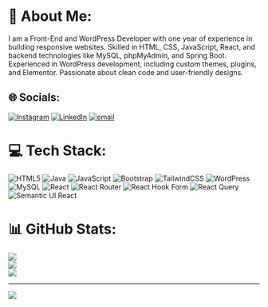 # 💫 About Me:
I am a Front-End and WordPress Developer with one year of experience in building responsive websites. Skilled in HTML, CSS, JavaScript, React, and backend technologies like MySQL, phpMyAdmin, and Spring Boot. Experienced in WordPress development, including custom themes, plugins, and Elementor. Passionate about clean code and user-friendly designs.


## 🌐 Socials:
[![Instagram](https://img.shields.io/badge/Instagram-%23E4405F.svg?logo=Instagram&logoColor=white)](https://instagram.com/anuradha_bhandi) [![LinkedIn](https://img.shields.io/badge/LinkedIn-%230077B5.svg?logo=linkedin&logoColor=white)](https://linkedin.com/in/anuradha-bhandi-106177200) [![email](https://img.shields.io/badge/Email-D14836?logo=gmail&logoColor=white)](mailto:anuradhabhandi50@gmail.com) 

# 💻 Tech Stack:
![HTML5](https://img.shields.io/badge/html5-%23E34F26.svg?style=for-the-badge&logo=html5&logoColor=white) ![Java](https://img.shields.io/badge/java-%23ED8B00.svg?style=for-the-badge&logo=openjdk&logoColor=white) ![JavaScript](https://img.shields.io/badge/javascript-%23323330.svg?style=for-the-badge&logo=javascript&logoColor=%23F7DF1E) ![Bootstrap](https://img.shields.io/badge/bootstrap-%238511FA.svg?style=for-the-badge&logo=bootstrap&logoColor=white) ![TailwindCSS](https://img.shields.io/badge/tailwindcss-%2338B2AC.svg?style=for-the-badge&logo=tailwind-css&logoColor=white) ![WordPress](https://img.shields.io/badge/WordPress-%23117AC9.svg?style=for-the-badge&logo=WordPress&logoColor=white) ![MySQL](https://img.shields.io/badge/mysql-4479A1.svg?style=for-the-badge&logo=mysql&logoColor=white) ![React](https://img.shields.io/badge/react-%2320232a.svg?style=for-the-badge&logo=react&logoColor=%2361DAFB) ![React Router](https://img.shields.io/badge/React_Router-CA4245?style=for-the-badge&logo=react-router&logoColor=white) ![React Hook Form](https://img.shields.io/badge/React%20Hook%20Form-%23EC5990.svg?style=for-the-badge&logo=reacthookform&logoColor=white) ![React Query](https://img.shields.io/badge/-React%20Query-FF4154?style=for-the-badge&logo=react%20query&logoColor=white) ![Semantic UI React](https://img.shields.io/badge/Semantic%20UI%20React-%2335BDB2.svg?style=for-the-badge&logo=SemanticUIReact&logoColor=white)
# 📊 GitHub Stats:
![](https://github-readme-stats.vercel.app/api?username=Anuradhabhandi&theme=dark&hide_border=false&include_all_commits=false&count_private=false)<br/>
![](https://github-readme-streak-stats.herokuapp.com/?user=Anuradhabhandi&theme=dark&hide_border=false)<br/>
![](https://github-readme-stats.vercel.app/api/top-langs/?username=Anuradhabhandi&theme=dark&hide_border=false&include_all_commits=false&count_private=false&layout=compact)

---
[![](https://visitcount.itsvg.in/api?id=Anuradhabhandi&icon=0&color=0)](https://visitcount.itsvg.in)

<!-- Proudly created with GPRM ( https://gprm.itsvg.in ) -->
